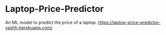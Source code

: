 # Laptop-Price-Predictor
An ML model to predict the price of a laptop. https://laptop-price-predictor-yashh.herokuapp.com/
